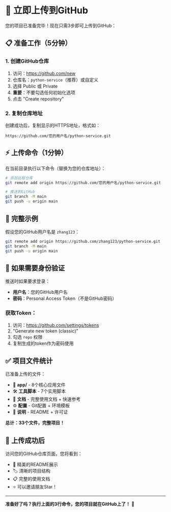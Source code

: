 # 🚀 立即上传到GitHub

您的项目已准备完毕！现在只需3步即可上传到GitHub：

## 📋 准备工作（5分钟）

### 1. 创建GitHub仓库
1. 访问：https://github.com/new
2. 仓库名：`python-service`（推荐）或自定义
3. 选择 Public 或 Private
4. **重要**：不要勾选任何初始化选项
5. 点击 "Create repository"

### 2. 复制仓库地址
创建成功后，复制显示的HTTPS地址，格式如：
```
https://github.com/您的用户名/python-service.git
```

## ⚡ 上传命令（1分钟）

在当前目录执行以下命令（替换为您的仓库地址）：

```bash
# 添加远程仓库
git remote add origin https://github.com/您的用户名/python-service.git

# 推送到GitHub  
git branch -M main
git push -u origin main
```

## 🎯 完整示例

假设您的GitHub用户名是 `zhang123`：

```bash
git remote add origin https://github.com/zhang123/python-service.git
git branch -M main  
git push -u origin main
```

## 🔐 如果需要身份验证

推送时如果要求登录：
- **用户名**：您的GitHub用户名
- **密码**：Personal Access Token（不是GitHub密码）

### 获取Token：
1. 访问：https://github.com/settings/tokens
2. "Generate new token (classic)"
3. 勾选 `repo` 权限
4. 复制生成的token作为密码使用

## ✅ 项目文件统计

已准备上传的文件：
- 📁 **app/** - 8个核心应用文件
- 🛠️ **工具脚本** - 7个实用脚本
- 📖 **文档** - 完整使用文档 + 快速参考
- ⚙️ **配置** - Git配置 + 环境模板
- 📄 **说明** - README + 许可证

**总计：33个文件，完整项目！**

## 🎉 上传成功后

访问您的GitHub仓库页面，您将看到：
- 📖 精美的README展示
- 🏷️ 清晰的项目结构
- 📋 完整的使用文档
- ⭐ 可以邀请朋友Star！

---

**准备好了吗？执行上面的3行命令，您的项目就在GitHub上了！** 🚀